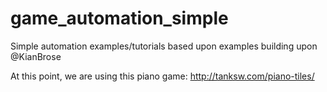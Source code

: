 # game_automation_simple
Simple automation examples/tutorials based upon examples building upon @KianBrose

At this point, we are using this piano game: http://tanksw.com/piano-tiles/
